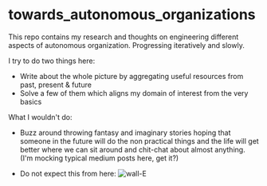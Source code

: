 # towards_autonomous_organizations
This repo contains my research and thoughts on engineering different aspects of autonomous organization. Progressing iteratively and slowly. 

I try to do two things here:
* Write about the whole picture by aggregating useful resources from past, present & future
* Solve a few of them which aligns my domain of interest from the very basics

What I wouldn't do:
* Buzz around throwing fantasy and imaginary stories hoping that someone in the future will do the non practical things and the life will get better where we can sit around and chit-chat about almost anything. (I'm mocking typical medium posts here, get it?)

* Do not expect this from here:
![wall-E](https://i.ytimg.com/vi/Yw7WAq_GZY8/maxresdefault.jpg)

